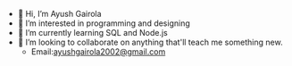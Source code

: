 - 👋 Hi, I’m Ayush Gairola
- 👀 I’m interested in programming and designing
- 🌱 I’m currently learning SQL and Node.js
- 💞️ I’m looking to collaborate on anything that'll teach me something new.
  - Email:ayushgairola2002@gmail.com

<!---
Ayushgairola6/Ayushgairola6 is a ✨ special ✨ repository because its `README.md` (this file) appears on your GitHub profile.
You can click the Preview link to take a look at your changes.
--->
